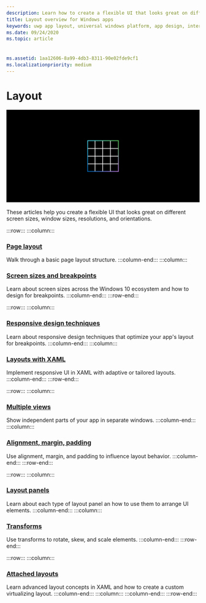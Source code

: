```yaml
---
description: Learn how to create a flexible UI that looks great on different screen sizes, window sizes, resolutions, and orientations.
title: Layout overview for Windows apps
keywords: uwp app layout, universal windows platform, app design, interface
ms.date: 09/24/2020
ms.topic: article


ms.assetid: 1aa12606-8a99-4db3-8311-90e02fde9cf1
ms.localizationpriority: medium
---
```

# Layout

![Layout icon](../images/layout-2x.png)

These articles help you create a flexible UI that looks great on different screen sizes, window sizes, resolutions, and orientations.

:::row:::
    :::column:::
### [Page layout](page-layout.md)
Walk through a basic page layout structure.
    :::column-end:::
    :::column:::
### [Screen sizes and breakpoints](screen-sizes-and-breakpoints-for-responsive-design.md)
Learn about screen sizes across the Windows 10 ecosystem and how to design for breakpoints.
    :::column-end:::
:::row-end:::

:::row:::
    :::column:::
### [Responsive design techniques](responsive-design.md)
Learn about responsive design techniques that optimize your app's layout for breakpoints.
    :::column-end:::
    :::column:::
### [Layouts with XAML](layouts-with-xaml.md)
Implement responsive UI in XAML with adaptive or tailored layouts.
    :::column-end:::
:::row-end:::

:::row:::
    :::column:::
### [Multiple views](show-multiple-views.md)
Show independent parts of your app in separate windows.
    :::column-end:::
    :::column:::
### [Alignment, margin, padding](alignment-margin-padding.md)
Use alignment, margin, and padding to influence layout behavior.
    :::column-end:::
:::row-end:::

:::row:::
    :::column:::
### [Layout panels](layout-panels.md)
Learn about each type of layout panel an how to use them to arrange UI elements.
    :::column-end:::
    :::column:::
### [Transforms](transforms.md)
Use transforms to rotate, skew, and scale elements.
    :::column-end:::
:::row-end:::

:::row:::
    :::column:::
### [Attached layouts](attached-layouts.md)
Learn advanced layout concepts in XAML and how to create a custom virtualizing layout.
    :::column-end:::
    :::column:::
    :::column-end:::
:::row-end:::

